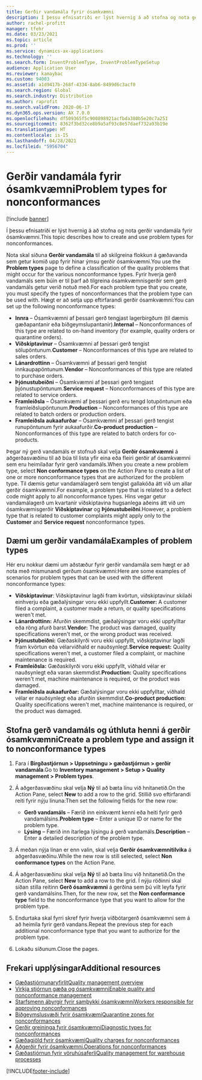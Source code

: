 ```yaml
---
title: Gerðir vandamála fyrir ósamkvæmni
description: Í þessu efnisatriði er lýst hvernig á að stofna og nota gerðir vandamála fyrir ósamkvæmni.
author: rachel-profitt
manager: tfehr
ms.date: 03/23/2021
ms.topic: article
ms.prod: ''
ms.service: dynamics-ax-applications
ms.technology: ''
ms.search.form: InventProblemType, InventProblemTypeSetup
audience: Application User
ms.reviewer: kamaybac
ms.custom: 94003
ms.assetid: a1d9417b-268f-4334-8ab6-8499d6c3acf0
ms.search.region: Global
ms.search.industry: Distribution
ms.author: raprofit
ms.search.validFrom: 2020-06-17
ms.dyn365.ops.version: AX 7.0.0
ms.openlocfilehash: df509365f5c900898921acfbda380b5e20c7a251
ms.sourcegitcommit: 8362f3bd32ce8b9a5af93c8e57daef732a93b19e
ms.translationtype: HT
ms.contentlocale: is-IS
ms.lasthandoff: 04/28/2021
ms.locfileid: "5956704"
---
```

# <a name="problem-types-for-nonconformances"></a><span data-ttu-id="239f8-103">Gerðir vandamála fyrir ósamkvæmni</span><span class="sxs-lookup"><span data-stu-id="239f8-103">Problem types for nonconformances</span></span>

[!include [banner](../includes/banner.md)]

<span data-ttu-id="239f8-104">Í þessu efnisatriði er lýst hvernig á að stofna og nota gerðir vandamála fyrir ósamkvæmni.</span><span class="sxs-lookup"><span data-stu-id="239f8-104">This topic describes how to create and use problem types for nonconformances.</span></span>

<span data-ttu-id="239f8-105">Nota skal síðuna **Gerðir vandamála** til að skilgreina flokkun á gæðavanda sem getur komið upp fyrir hinar ýmsu gerðir ósamkvæmni.</span><span class="sxs-lookup"><span data-stu-id="239f8-105">You use the **Problem types** page to define a classification of the quality problems that might occur for the various nonconformance types.</span></span> <span data-ttu-id="239f8-106">Fyrir hverja gerð vandamáls sem búin er til þarf að tilgreina ósamkvæmnisgerðir sem gerð vandamáls getur verið notuð með.</span><span class="sxs-lookup"><span data-stu-id="239f8-106">For each problem type that you create, you must specify the types of nonconformances that the problem type can be used with.</span></span> <span data-ttu-id="239f8-107">Hægt er að setja upp eftirfarandi gerðir ósamkvæmni:</span><span class="sxs-lookup"><span data-stu-id="239f8-107">You can set up the following nonconformance types:</span></span>

- <span data-ttu-id="239f8-108">**Innra** – Ósamkvæmni af þessari gerð tengjast lagerbirgðum (til dæmis gæðapantanir eða biðgeymslupantanir).</span><span class="sxs-lookup"><span data-stu-id="239f8-108">**Internal** – Nonconformances of this type are related to on-hand inventory (for example, quality orders or quarantine orders).</span></span>
- <span data-ttu-id="239f8-109">**Viðskiptavinur** – Ósamkvæmni af þessari gerð tengist sölupöntunum.</span><span class="sxs-lookup"><span data-stu-id="239f8-109">**Customer** – Nonconformances of this type are related to sales orders.</span></span>
- <span data-ttu-id="239f8-110">**Lánardrottinn** – Ósamkvæmni af þessari gerð tengist innkaupapöntunum.</span><span class="sxs-lookup"><span data-stu-id="239f8-110">**Vendor** – Nonconformances of this type are related to purchase orders.</span></span>
- <span data-ttu-id="239f8-111">**Þjónustubeiðni** – Ósamkvæmni af þessari gerð tengjast þjónustupöntunum.</span><span class="sxs-lookup"><span data-stu-id="239f8-111">**Service request** – Nonconformances of this type are related to service orders.</span></span>
- <span data-ttu-id="239f8-112">**Framleiðsla** – Ósamkvæmi af þessari gerð eru tengd lotupöntunum eða framleiðslupöntunum.</span><span class="sxs-lookup"><span data-stu-id="239f8-112">**Production** – Nonconformances of this type are related to batch orders or production orders.</span></span>
- <span data-ttu-id="239f8-113">**Framleiðsla aukaafurðar** – Ósamkvæmni af þessari gerð tengist runupöntunum fyrir aukaafurðir.</span><span class="sxs-lookup"><span data-stu-id="239f8-113">**Co-product production** – Nonconformances of this type are related to batch orders for co-products.</span></span>

<span data-ttu-id="239f8-114">Þegar ný gerð vandamáls er stofnuð skal velja **Gerðir ósamkvæmni** á aðgerðasvæðinu til að búa til lista yfir eina eða fleiri gerðir af ósamkvæmni sem eru heimilaðar fyrir gerð vandamáls.</span><span class="sxs-lookup"><span data-stu-id="239f8-114">When you create a new problem type, select **Non conformance types** on the Action Pane to create a list of one or more nonconformance types that are authorized for the problem type.</span></span> <span data-ttu-id="239f8-115">Til dæmis getur vandamálagerð sem tengist gallakóða átt við um allar gerðir ósamkvæmni.</span><span class="sxs-lookup"><span data-stu-id="239f8-115">For example, a problem type that is related to a defect code might apply to all nonconformance types.</span></span> <span data-ttu-id="239f8-116">Hins vegar getur vandamálagerð um kvartanir viðskiptavina hugsanlega aðeins átt við um ósamkvæmisgerðir **Viðskiptavinar** og **Þjónustubeiðni**.</span><span class="sxs-lookup"><span data-stu-id="239f8-116">However, a problem type that is related to customer complaints might apply only to the **Customer** and **Service request** nonconformance types.</span></span>

## <a name="examples-of-problem-types"></a><span data-ttu-id="239f8-117">Dæmi um gerðir vandamála</span><span class="sxs-lookup"><span data-stu-id="239f8-117">Examples of problem types</span></span>

<span data-ttu-id="239f8-118">Hér eru nokkur dæmi um aðstæður fyrir gerðir vandamála sem hægt er að nota með mismunandi gerðum ósamkvæmni:</span><span class="sxs-lookup"><span data-stu-id="239f8-118">Here are some examples of scenarios for problem types that can be used with the different nonconformance types:</span></span>

- <span data-ttu-id="239f8-119">**Viðskiptavinur**: Viðskiptavinur lagði fram kvörtun, viðskiptavinur skilaði einhverju eða gæðalýsingar voru ekki uppfyllt.</span><span class="sxs-lookup"><span data-stu-id="239f8-119">**Customer:** A customer filed a complaint, a customer made a return, or quality specifications weren't met.</span></span>
- <span data-ttu-id="239f8-120">**Lánardrottinn:** Afurðin skemmdist, gæðalýsingar voru ekki uppfylltar eða röng afurð barst.</span><span class="sxs-lookup"><span data-stu-id="239f8-120">**Vendor:** The product was damaged, quality specifications weren't met, or the wrong product was received.</span></span>
- <span data-ttu-id="239f8-121">**Þjónustubeiðni:** Gæðaskilyrði voru ekki uppfyllt, viðskiptavinur lagði fram kvörtun eða vélarviðhald er nauðsynlegt.</span><span class="sxs-lookup"><span data-stu-id="239f8-121">**Service request:** Quality specifications weren't met, a customer filed a complaint, or machine maintenance is required.</span></span>
- <span data-ttu-id="239f8-122">**Framleiðsla:** Gæðaskilyrði voru ekki uppfyllt, viðhald vélar er nauðsynlegt eða varan skemmdist.</span><span class="sxs-lookup"><span data-stu-id="239f8-122">**Production:** Quality specifications weren't met, machine maintenance is required, or the product was damaged.</span></span>
- <span data-ttu-id="239f8-123">**Framleiðsla aukaafurðar:** Gæðalýsingar voru ekki uppfylltar, viðhald vélar er nauðsynlegt eða afurðin skemmdist.</span><span class="sxs-lookup"><span data-stu-id="239f8-123">**Co-product production:** Quality specifications weren't met, machine maintenance is required, or the product was damaged.</span></span>

## <a name="create-a-problem-type-and-assign-it-to-nonconformance-types"></a><span data-ttu-id="239f8-124">Stofna gerð vandamáls og úthluta henni á gerðir ósamkvæmni</span><span class="sxs-lookup"><span data-stu-id="239f8-124">Create a problem type and assign it to nonconformance types</span></span>

1. <span data-ttu-id="239f8-125">Fara í **Birgðastjórnun \> Uppsetningu \> gæðastjórnun \> gerðir vandamála**.</span><span class="sxs-lookup"><span data-stu-id="239f8-125">Go to **Inventory management \> Setup \> Quality management \> Problem types**.</span></span>
1. <span data-ttu-id="239f8-126">Á aðgerðasvæðinu skal velja **Ný** til að bæta línu við hnitanetið.</span><span class="sxs-lookup"><span data-stu-id="239f8-126">On the Action Pane, select **New** to add a row to the grid.</span></span> <span data-ttu-id="239f8-127">Stillið svo eftirfarandi reiti fyrir nýju línuna:</span><span class="sxs-lookup"><span data-stu-id="239f8-127">Then set the following fields for the new row:</span></span>

    - <span data-ttu-id="239f8-128">**Gerð vandamáls** – Færið inn einkvæmt kenni eða heiti fyrir gerð vandamálsins.</span><span class="sxs-lookup"><span data-stu-id="239f8-128">**Problem type** – Enter a unique ID or name for the problem type.</span></span>
    - <span data-ttu-id="239f8-129">**Lýsing** – Færið inn ítarlega lýsingu á gerð vandamáls.</span><span class="sxs-lookup"><span data-stu-id="239f8-129">**Description** – Enter a detailed description of the problem type.</span></span>

1. <span data-ttu-id="239f8-130">Á meðan nýja línan er enn valin, skal velja **Gerðir ósamkvæmnitilvika** á aðgerðasvæðinu.</span><span class="sxs-lookup"><span data-stu-id="239f8-130">While the new row is still selected, select **Non conformance types** on the Action Pane.</span></span>
1. <span data-ttu-id="239f8-131">Á aðgerðasvæðinu skal velja **Ný** til að bæta línu við hnitanetið.</span><span class="sxs-lookup"><span data-stu-id="239f8-131">On the Action Pane, select **New** to add a row to the grid.</span></span> <span data-ttu-id="239f8-132">Í nýju röðinni skal síðan stilla reitinn **Gerð ósamkvæmni** á gerðina sem þú vilt leyfa fyrir gerð vandamálsins.</span><span class="sxs-lookup"><span data-stu-id="239f8-132">Then, for the new row, set the **Non conformance type** field to the nonconformance type that you want to allow for the problem type.</span></span>
1. <span data-ttu-id="239f8-133">Endurtaka skal fyrri skref fyrir hverja viðbótargerð ósamkvæmni sem á að heimila fyrir gerð vandans.</span><span class="sxs-lookup"><span data-stu-id="239f8-133">Repeat the previous step for each additional nonconformance type that you want to authorize for the problem type.</span></span>
1. <span data-ttu-id="239f8-134">Lokaðu síðunum.</span><span class="sxs-lookup"><span data-stu-id="239f8-134">Close the pages.</span></span>

## <a name="additional-resources"></a><span data-ttu-id="239f8-135">Frekari upplýsingar</span><span class="sxs-lookup"><span data-stu-id="239f8-135">Additional resources</span></span>

- [<span data-ttu-id="239f8-136">Gæðastjórnunaryfirlit</span><span class="sxs-lookup"><span data-stu-id="239f8-136">Quality management overview</span></span>](quality-management-processes.md)
- [<span data-ttu-id="239f8-137">Virkja stjórnun gæða og ósamkvæmni</span><span class="sxs-lookup"><span data-stu-id="239f8-137">Enable quality and nonconformance management</span></span>](enable-quality-management.md)
- [<span data-ttu-id="239f8-138">Starfsmenn ábyrgir fyrir samþykki ósamkvæmni</span><span class="sxs-lookup"><span data-stu-id="239f8-138">Workers responsible for approving nonconformances</span></span>](quality-responsible-workers.md)
- [<span data-ttu-id="239f8-139">Biðgeymslusvæði fyrir ósamkvæmi</span><span class="sxs-lookup"><span data-stu-id="239f8-139">Quarantine zones for nonconformances</span></span>](quality-quarantine-zones.md)
- [<span data-ttu-id="239f8-140">Gerðir greininga fyrir ósamkvæmni</span><span class="sxs-lookup"><span data-stu-id="239f8-140">Diagnostic types for nonconformances</span></span>](quality-diagnostic-types.md)
- [<span data-ttu-id="239f8-141">Gæðagjöld fyrir ósamkvæmi</span><span class="sxs-lookup"><span data-stu-id="239f8-141">Quality charges for nonconformances</span></span>](quality-charges.md)
- [<span data-ttu-id="239f8-142">Aðgerðir fyrir ósamkvæmni.</span><span class="sxs-lookup"><span data-stu-id="239f8-142">Operations for nonconformances</span></span>](quality-operations.md)
- [<span data-ttu-id="239f8-143">Gæðastjórnun fyrir vöruhúsaferli</span><span class="sxs-lookup"><span data-stu-id="239f8-143">Quality management for warehouse processes</span></span>](quality-management-for-warehouses-processes.md)

[!INCLUDE[footer-include](../../includes/footer-banner.md)]

